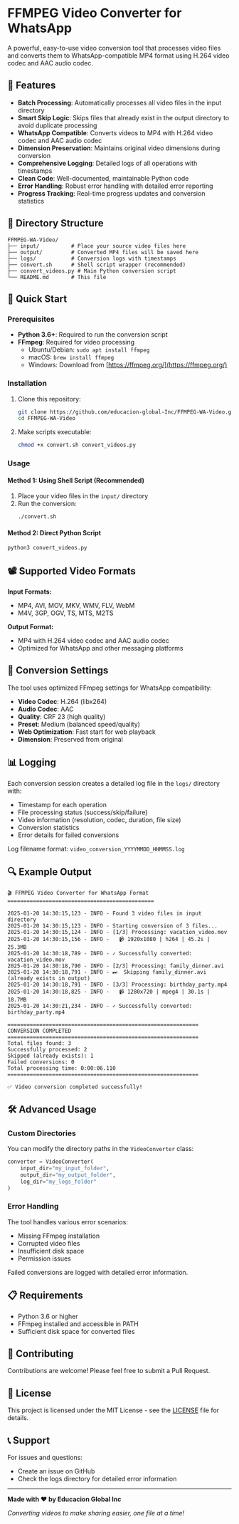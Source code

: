 # FFMPEG Video Converter for WhatsApp

A powerful, easy-to-use video conversion tool that processes video files and converts them to WhatsApp-compatible MP4 format using H.264 video codec and AAC audio codec.

## 🎯 Features

- **Batch Processing**: Automatically processes all video files in the input directory
- **Smart Skip Logic**: Skips files that already exist in the output directory to avoid duplicate processing
- **WhatsApp Compatible**: Converts videos to MP4 with H.264 video codec and AAC audio codec
- **Dimension Preservation**: Maintains original video dimensions during conversion
- **Comprehensive Logging**: Detailed logs of all operations with timestamps
- **Clean Code**: Well-documented, maintainable Python code
- **Error Handling**: Robust error handling with detailed error reporting
- **Progress Tracking**: Real-time progress updates and conversion statistics

## 📁 Directory Structure

```
FFMPEG-WA-Video/
├── input/          # Place your source video files here
├── output/         # Converted MP4 files will be saved here
├── logs/           # Conversion logs with timestamps
├── convert.sh      # Shell script wrapper (recommended)
├── convert_videos.py # Main Python conversion script
└── README.md       # This file
```

## 🚀 Quick Start

### Prerequisites

- **Python 3.6+**: Required to run the conversion script
- **FFmpeg**: Required for video processing
  - Ubuntu/Debian: `sudo apt install ffmpeg`
  - macOS: `brew install ffmpeg`
  - Windows: Download from [https://ffmpeg.org/](https://ffmpeg.org/)

### Installation

1. Clone this repository:
   ```bash
   git clone https://github.com/educacion-global-Inc/FFMPEG-WA-Video.git
   cd FFMPEG-WA-Video
   ```

2. Make scripts executable:
   ```bash
   chmod +x convert.sh convert_videos.py
   ```

### Usage

#### Method 1: Using Shell Script (Recommended)

1. Place your video files in the `input/` directory
2. Run the conversion:
   ```bash
   ./convert.sh
   ```

#### Method 2: Direct Python Script

```bash
python3 convert_videos.py
```

## 📽️ Supported Video Formats

**Input Formats:**
- MP4, AVI, MOV, MKV, WMV, FLV, WebM
- M4V, 3GP, OGV, TS, MTS, M2TS

**Output Format:**
- MP4 with H.264 video codec and AAC audio codec
- Optimized for WhatsApp and other messaging platforms

## 🔧 Conversion Settings

The tool uses optimized FFmpeg settings for WhatsApp compatibility:

- **Video Codec**: H.264 (libx264)
- **Audio Codec**: AAC
- **Quality**: CRF 23 (high quality)
- **Preset**: Medium (balanced speed/quality)
- **Web Optimization**: Fast start for web playback
- **Dimension**: Preserved from original

## 📊 Logging

Each conversion session creates a detailed log file in the `logs/` directory with:

- Timestamp for each operation
- File processing status (success/skip/failure)
- Video information (resolution, codec, duration, file size)
- Conversion statistics
- Error details for failed conversions

Log filename format: `video_conversion_YYYYMMDD_HHMMSS.log`

## 🔍 Example Output

```
🎬 FFMPEG Video Converter for WhatsApp Format
==============================================

2025-01-20 14:30:15,123 - INFO - Found 3 video files in input directory
2025-01-20 14:30:15,123 - INFO - Starting conversion of 3 files...
2025-01-20 14:30:15,124 - INFO - [1/3] Processing: vacation_video.mov
2025-01-20 14:30:15,156 - INFO -   📹 1920x1080 | h264 | 45.2s | 25.3MB
2025-01-20 14:30:18,789 - INFO - ✓ Successfully converted: vacation_video.mov
2025-01-20 14:30:18,790 - INFO - [2/3] Processing: family_dinner.avi
2025-01-20 14:30:18,791 - INFO - ⏭  Skipping family_dinner.avi (already exists in output)
2025-01-20 14:30:18,791 - INFO - [3/3] Processing: birthday_party.mp4
2025-01-20 14:30:18,825 - INFO -   📹 1280x720 | mpeg4 | 30.1s | 18.7MB
2025-01-20 14:30:21,234 - INFO - ✓ Successfully converted: birthday_party.mp4

============================================================
CONVERSION COMPLETED
============================================================
Total files found: 3
Successfully processed: 2
Skipped (already exists): 1
Failed conversions: 0
Total processing time: 0:00:06.110
============================================================

✅ Video conversion completed successfully!
```

## 🛠️ Advanced Usage

### Custom Directories

You can modify the directory paths in the `VideoConverter` class:

```python
converter = VideoConverter(
    input_dir="my_input_folder",
    output_dir="my_output_folder", 
    log_dir="my_logs_folder"
)
```

### Error Handling

The tool handles various error scenarios:
- Missing FFmpeg installation
- Corrupted video files
- Insufficient disk space
- Permission issues

Failed conversions are logged with detailed error information.

## 📋 Requirements

- Python 3.6 or higher
- FFmpeg installed and accessible in PATH
- Sufficient disk space for converted files

## 🤝 Contributing

Contributions are welcome! Please feel free to submit a Pull Request.

## 📄 License

This project is licensed under the MIT License - see the [LICENSE](LICENSE) file for details.

## 📞 Support

For issues and questions:
- Create an issue on GitHub
- Check the logs directory for detailed error information

---

**Made with ❤️ by Educacion Global Inc**

*Converting videos to make sharing easier, one file at a time!*